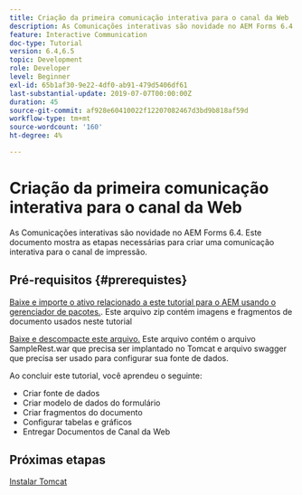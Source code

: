 ```yaml
---
title: Criação da primeira comunicação interativa para o canal da Web
description: As Comunicações interativas são novidade no AEM Forms 6.4. Este documento o guiará pelas etapas necessárias para criar uma comunicação interativa para o canal da Web.
feature: Interactive Communication
doc-type: Tutorial
version: 6.4,6.5
topic: Development
role: Developer
level: Beginner
exl-id: 65b1af30-9e22-4df0-ab91-479d5406df61
last-substantial-update: 2019-07-07T00:00:00Z
duration: 45
source-git-commit: af928e60410022f12207082467d3bd9b818af59d
workflow-type: tm+mt
source-wordcount: '160'
ht-degree: 4%

---
```


# Criação da primeira comunicação interativa para o canal da Web

As Comunicações interativas são novidade no AEM Forms 6.4. Este documento mostra as etapas necessárias para criar uma comunicação interativa para o canal de impressão.

## Pré-requisitos {#prerequistes}

[Baixe e importe o ativo relacionado a este tutorial para o AEM usando o gerenciador de pacotes.](assets/gettingstartedassets.zip). Este arquivo zip contém imagens e fragmentos de documento usados neste tutorial

[Baixe e descompacte este arquivo.](assets/warfileandswaggerfile.zip) Este arquivo contém o arquivo SampleRest.war que precisa ser implantado no Tomcat e arquivo swagger que precisa ser usado para configurar sua fonte de dados.

Ao concluir este tutorial, você aprendeu o seguinte:

* Criar fonte de dados
* Criar modelo de dados do formulário
* Criar fragmentos do documento
* Configurar tabelas e gráficos
* Entregar Documentos de Canal da Web

## Próximas etapas

[Instalar Tomcat](./partone.md)

